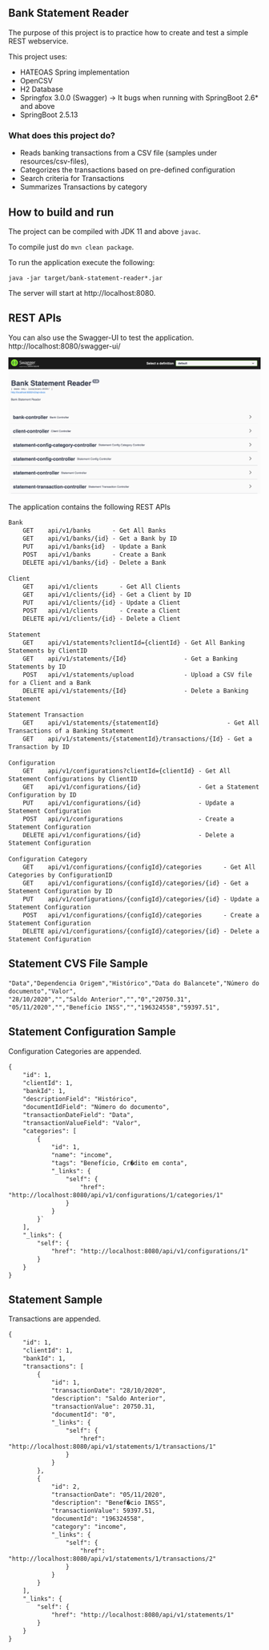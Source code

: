 ## Bank Statement Reader
The purpose of this project is to practice how to create and test a simple REST webservice.

This project uses:
 - HATEOAS Spring implementation
 - OpenCSV 
 - H2 Database
 - Springfox 3.0.0 (Swagger) -> It bugs when running with SpringBoot 2.6* and above
 - SpringBoot 2.5.13

### What does this project do?
- Reads banking transactions from a CSV file (samples under resources/csv-files), 
- Categorizes the transactions based on pre-defined configuration
- Search criteria for Transactions
- Summarizes Transactions by category

## How to build and run
The project can be compiled with JDK 11 and above `javac`.

To compile just do `mvn clean package`.

To run the application execute the following:

```
java -jar target/bank-statement-reader*.jar
```

The server will start at http://localhost:8080.

## REST APIs
You can also use the Swagger-UI to test the application.
http://localhost:8080/swagger-ui/

![img.png](swagger1.png)

The application contains the following REST APIs

```
Bank
    GET    api/v1/banks      - Get All Banks
    GET    api/v1/banks/{id} - Get a Bank by ID
    PUT    api/v1/banks{id}  - Update a Bank
    POST   api/v1/banks      - Create a Bank
    DELETE api/v1/banks/{id} - Delete a Bank

Client
    GET    api/v1/clients      - Get All Clients
    GET    api/v1/clients/{id} - Get a Client by ID
    PUT    api/v1/clients/{id} - Update a Client
    POST   api/v1/clients      - Create a Client
    DELETE api/v1/clients/{id} - Delete a Client

Statement
    GET    api/v1/statements?clientId={clientId} - Get All Banking Statements by ClientID
    GET    api/v1/statements/{Id}                - Get a Banking Statements by ID
    POST   api/v1/statements/upload              - Upload a CSV file for a Client and a Bank
    DELETE api/v1/statements/{Id}                - Delete a Banking Statement

Statement Transaction
    GET    api/v1/statements/{statementId}                   - Get All Transactions of a Banking Statement
    GET    api/v1/statements/{statementId}/transactions/{Id} - Get a Transaction by ID

Configuration
    GET    api/v1/configurations?clientId={clientId} - Get All Statement Configurations by ClientID
    GET    api/v1/configurations/{id}                - Get a Statement Configuration by ID
    PUT    api/v1/configurations/{id}                - Update a Statement Configuration
    POST   api/v1/configurations                     - Create a Statement Configuration
    DELETE api/v1/configurations/{id}                - Delete a Statement Configuration

Configuration Category
    GET    api/v1/configurations/{configId}/categories      - Get All Categories by ConfigurationID
    GET    api/v1/configurations/{configId}/categories/{id} - Get a Statement Configuration by ID
    PUT    api/v1/configurations/{configId}/categories/{id} - Update a Statement Configuration
    POST   api/v1/configurations/{configId}/categories      - Create a Statement Configuration
    DELETE api/v1/configurations/{configId}/categories/{id} - Delete a Statement Configuration
```
## Statement CVS File Sample

````
"Data","Dependencia Origem","Histórico","Data do Balancete","Número do documento","Valor",
"28/10/2020","","Saldo Anterior","","0","20750.31",
"05/11/2020","","Benefício INSS","","196324558","59397.51",
````

## Statement Configuration Sample
Configuration Categories are appended.
```
{
    "id": 1,
    "clientId": 1,
    "bankId": 1,
    "descriptionField": "Histórico",
    "documentIdField": "Número do documento",
    "transactionDateField": "Data",
    "transactionValueField": "Valor",
    "categories": [
        {
            "id": 1,
            "name": "income",
            "tags": "Benefício, Cr�dito em conta",
            "_links": {
                "self": {
                    "href": "http://localhost:8080/api/v1/configurations/1/categories/1"
                }
            }
        }`
    ],
    "_links": {
        "self": {
            "href": "http://localhost:8080/api/v1/configurations/1"
        }
    }
}
```
## Statement Sample
Transactions are appended.
```
{
    "id": 1,
    "clientId": 1,
    "bankId": 1,
    "transactions": [
        {
            "id": 1,
            "transactionDate": "28/10/2020",
            "description": "Saldo Anterior",
            "transactionValue": 20750.31,
            "documentId": "0",
            "_links": {
                "self": {
                    "href": "http://localhost:8080/api/v1/statements/1/transactions/1"
                }
            }
        },
        {
            "id": 2,
            "transactionDate": "05/11/2020",
            "description": "Benef�cio INSS",
            "transactionValue": 59397.51,
            "documentId": "196324558",
            "category": "income",
            "_links": {
                "self": {
                    "href": "http://localhost:8080/api/v1/statements/1/transactions/2"
                }
            }
        }
    ],
    "_links": {
        "self": {
            "href": "http://localhost:8080/api/v1/statements/1"
        }
    }
}
```